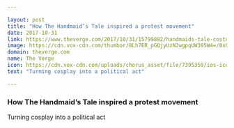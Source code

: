```yaml
---

layout: post
title: "How The Handmaid’s Tale inspired a protest movement"
date: 2017-10-31
link: https://www.theverge.com/2017/10/31/15799882/handmaids-tale-costumes-cosplay-protest
image: https://cdn.vox-cdn.com/thumbor/8Lh7ER_pGQjyUzN2wgpqUW395W4=/0x0:2000x1047/fit-in/1200x630/cdn.vox-cdn.com/uploads/chorus_asset/file/8421705/the-handmaids-tale.0.jpg
domain: theverge.com
name: The Verge
icon: https://cdn.vox-cdn.com/uploads/chorus_asset/file/7395359/ios-icon.0.png
text: "Turning cosplay into a political act"

---
```


### How The Handmaid’s Tale inspired a protest movement

Turning cosplay into a political act